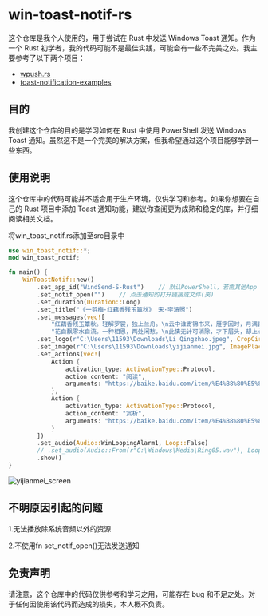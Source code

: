 # win-toast-notif-rs
这个仓库是我个人使用的，用于尝试在 Rust 中发送 Windows Toast 通知。作为一个 Rust 初学者，我的代码可能不是最佳实践，可能会有一些不完美之处。我主要参考了以下两个项目：

- [wpush.rs](https://github.com/saez-juan/wpush.rs)
- [toast-notification-examples](https://github.com/GitHub30/toast-notification-examples)

## 目的

我创建这个仓库的目的是学习如何在 Rust 中使用 PowerShell 发送 Windows Toast 通知。虽然这不是一个完美的解决方案，但我希望通过这个项目能够学到一些东西。

## 使用说明

这个仓库中的代码可能并不适合用于生产环境，仅供学习和参考。如果你想要在自己的 Rust 项目中添加 Toast 通知功能，建议你查阅更为成熟和稳定的库，并仔细阅读相关文档。

将win_toast_notif.rs添加至src目录中
```rust
use win_toast_notif::*;
mod win_toast_notif;

fn main() {
    WinToastNotif::new()
        .set_app_id("WindSend-S-Rust")    // 默认PowerShell，若需其他App Id，终端输入"Get-StartApps"获取
        .set_notif_open("")    // 点击通知的打开链接或文件(夹)
        .set_duration(Duration::Long)
        .set_title("《一剪梅·红藕香残玉簟秋》 宋·李清照")
        .set_messages(vec![
            "红藕香残玉簟秋。轻解罗裳，独上兰舟。\n云中谁寄锦书来，雁字回时，月满西楼。",
            "花自飘零水自流。一种相思，两处闲愁。\n此情无计可消除，才下眉头，却上心头。"])
        .set_logo(r"C:\Users\11593\Downloads\Li Qingzhao.jpeg", CropCircle::True)
        .set_image(r"C:\Users\11593\Downloads\yijianmei.jpg", ImagePlacement::Top)
        .set_actions(vec![
            Action {
                activation_type: ActivationType::Protocol,
                action_content: "阅读",
                arguments: "https://baike.baidu.com/item/%E4%B8%80%E5%89%AA%E6%A2%85%C2%B7%E7%BA%A2%E8%97%95%E9%A6%99%E6%AE%8B%E7%8E%89%E7%B0%9F%E7%A7%8B/593597#1",
            },
            Action {
                activation_type: ActivationType::Protocol,
                action_content: "赏析",
                arguments: "https://baike.baidu.com/item/%E4%B8%80%E5%89%AA%E6%A2%85%C2%B7%E7%BA%A2%E8%97%95%E9%A6%99%E6%AE%8B%E7%8E%89%E7%B0%9F%E7%A7%8B/593597#4",
            }
        ])
        .set_audio(Audio::WinLoopingAlarm1, Loop::False)
        // .set_audio(Audio::From(r"C:\Windows\Media\Ring05.wav"), Loop::True)
        .show()
}
```

![yijianmei_screen](https://github.com/iKineticate/win-toast-notif-rs/assets/115683118/64c01312-9507-4423-8e43-cd3be37d8e8d)

## 不明原因引起的问题

1.无法播放除系统音频以外的资源

2.不使用fn set_notif_open()无法发送通知

## 免责声明

请注意，这个仓库中的代码仅供参考和学习之用，可能存在 bug 和不足之处。对于任何因使用该代码而造成的损失，本人概不负责。
